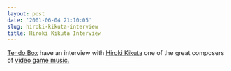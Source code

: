 ```yaml
---
layout: post
date: '2001-06-04 21:10:05'
slug: hiroki-kikuta-interview
title: Hiroki Kikuta Interview
---
```


[Tendo Box](http://www.tendobox.com) have an interview with [Hiroki Kikuta](http://www.tendobox.com/features/interviews/kikuta/) one of the great composers of [video game music.](http://www.vgmusic.com/)